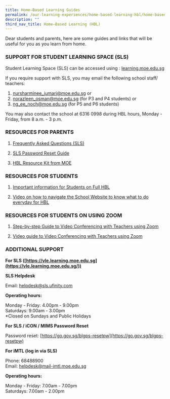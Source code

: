```yaml
---
title: Home–Based Learning Guides
permalink: /our-learning-experiences/home-based-learning-hbl/home-based-learning-guides/
description: ""
third_nav_title: Home–Based Learning (HBL)
---
```

Dear students and parents, here are some guides and links that will be useful for you as you learn from home.

### SUPPORT FOR STUDENT LEARNING SPACE (SLS)

Student Learning Space (SLS) can be accessed using : [learning.moe.edu.sg](http://learning.moe.edu.sg/)

If you require support with SLS, you may email the following school staff/ teachers:  

1.  [nursharminee_jumari@moe.edu.sg](mailto:nursharminee_jumari@moe.edu.sg) or
2.  [norazleen_osman@moe.edu.sg](mailto:norazleen_osman@moe.edu.sg) (for P3 and P4 students) or
3.  [ng_ee_noch@moe.edu.sg](mailto:ng_ee_noch@moe.edu.sg) (for P5 and P6 students)

  

You may also contact the school at 6316 0998 during HBL hours, Monday - Friday, from 8 a.m. - 3 p.m.

### RESOURCES FOR PARENTS

1.  [Frequently Asked Questions (SLS)](https://drive.google.com/file/d/11vm0rWED2kYtVsnZ8slXliHeylugFjLK/view?usp=sharing)

2.  [SLS Password Reset Guide](https://drive.google.com/file/d/1yFNJsPBQ_sQ65Fo84-VEFYwoPKtEny-c/view?usp=sharing)

3.  [HBL Resource Kit from MOE](https://drive.google.com/file/d/1qJmB6sg7Vfmuwu0m-AMj4RUER54Ql5ze/view?usp=sharing)

### RESOURCES FOR STUDENTS

1.  [Important information for Students on Full HBL](https://docs.google.com/presentation/d/1JflvWBxe0xunMRRgFCdqiO2byCHwQj5lK_W5cDhgUu4/edit?usp=sharing)

2.  [Video on how to navigate the School Website to know what to do everyday for HBL](https://youtu.be/vnRGGbCWyyo)

### RESOURCES FOR STUDENTS ON USING ZOOM

1.  [Step-by-step Guide to Video Conferencing with Teachers using Zoom](https://drive.google.com/file/d/1KUgormPD31MseRQ5uK9jRRAMVXZlXPgu/view?usp=sharing)



2.  [Video guide to Video Conferencing with Teachers using Zoom](https://drive.google.com/file/d/1aXjvS7RyduUJa5dXjw3HnwB5dFQCoF12/view)

### ADDITIONAL SUPPORT

**For SLS ([https://vle.learning.moe.edu.sg](https://vle.learning.moe.edu.sg/))**


**SLS Helpdesk**

Email: [helpdesk@sls.ufinity.com](mailto:helpdesk@sls.ufinity.com)

**Operating hours:**

Monday - Friday: 4.00pm - 9.00pm<br>
Saturdays: 9.00am - 3.00pm<br>
*Closed on Sundays and Public Holidays

**For SLS / iCON / MIMS Password Reset**

Password reset: [https://go.gov.sg/blgps-resetpw](https://go.gov.sg/blgps-resetpw)

**For iMTL (log in via SLS)**

Phone: 68488900 <br>
Email: [helpdesk@mail-imtl.moe.edu.sg](mailto:helpdesk@mail-imtl.moe.edu.sg)

**Operating hours:**

Monday - Friday: 7.00am - 7.00pm<br>
Saturdays: 7.00am - 2.00pm